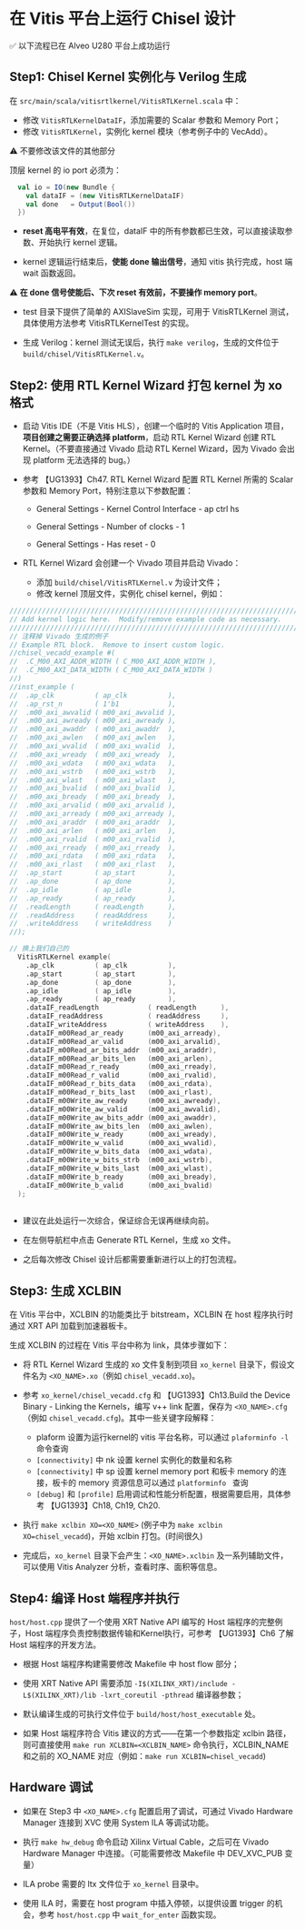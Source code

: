 # 在 Vitis 平台上运行 Chisel 设计

✅ 以下流程已在 Alveo U280 平台上成功运行

## Step1: Chisel Kernel 实例化与 Verilog 生成

在 `src/main/scala/vitisrtlkernel/VitisRTLKernel.scala` 中：
* 修改 `VitisRTLKernelDataIF`，添加需要的 Scalar 参数和 Memory Port；
* 修改 `VitisRTLKernel`，实例化 kernel 模块（参考例子中的 VecAdd）。

⚠️ 不要修改该文件的其他部分

顶层 kernel 的 io port 必须为：
```scala
  val io = IO(new Bundle {
    val dataIF = (new VitisRTLKernelDataIF)
    val done   = Output(Bool())
  })
```

* **reset 高电平有效**，在复位，dataIF 中的所有参数都已生效，可以直接读取参数、开始执行 kernel 逻辑。

* kernel 逻辑运行结束后，**使能 done 输出信号**，通知 vitis 执行完成，host 端 wait 函数返回。

⚠️ **在 done 信号使能后、下次 reset 有效前，不要操作 memory port**。

* test 目录下提供了简单的 AXISlaveSim 实现，可用于 VitisRTLKernel 测试，具体使用方法参考 VitisRTLKernelTest 的实现。

* 生成 Verilog：kernel 测试无误后，执行 `make verilog`，生成的文件位于 `build/chisel/VitisRTLKernel.v`。


## Step2: 使用 RTL Kernel Wizard 打包 kernel 为 xo 格式

* 启动 Vitis IDE（不是 Vitis HLS），创建一个临时的 Vitis Application 项目，**项目创建之需要正确选择 platform**，启动 RTL Kernel Wizard 创建 RTL Kernel。（不要直接通过 Vivado 启动 RTL Kernel Wizard，因为 Vivado 会出现 platform 无法选择的 bug。）

* 参考 【UG1393】Ch47. RTL Kernel Wizard 配置 RTL Kernel 所需的 Scalar 参数和 Memory Port，特别注意以下参数配置：

  * General Settings - Kernel Control Interface - ap ctrl hs

  * General Settings - Number of clocks - 1

  * General Settings - Has reset - 0


* RTL Kernel Wizard 会创建一个 Vivado 项目并启动 Vivado：

  * 添加 `build/chisel/VitisRTLKernel.v` 为设计文件；
  * 修改 kernel 顶层文件，实例化 chisel kernel，例如：

```verilog
///////////////////////////////////////////////////////////////////////////////
// Add kernel logic here.  Modify/remove example code as necessary.
///////////////////////////////////////////////////////////////////////////////
// 注释掉 Vivado 生成的例子
// Example RTL block.  Remove to insert custom logic.
//chisel_vecadd_example #(
//  .C_M00_AXI_ADDR_WIDTH ( C_M00_AXI_ADDR_WIDTH ),
//  .C_M00_AXI_DATA_WIDTH ( C_M00_AXI_DATA_WIDTH )
//)
//inst_example (
//  .ap_clk          ( ap_clk          ),
//  .ap_rst_n        ( 1'b1            ),
//  .m00_axi_awvalid ( m00_axi_awvalid ),
//  .m00_axi_awready ( m00_axi_awready ),
//  .m00_axi_awaddr  ( m00_axi_awaddr  ),
//  .m00_axi_awlen   ( m00_axi_awlen   ),
//  .m00_axi_wvalid  ( m00_axi_wvalid  ),
//  .m00_axi_wready  ( m00_axi_wready  ),
//  .m00_axi_wdata   ( m00_axi_wdata   ),
//  .m00_axi_wstrb   ( m00_axi_wstrb   ),
//  .m00_axi_wlast   ( m00_axi_wlast   ),
//  .m00_axi_bvalid  ( m00_axi_bvalid  ),
//  .m00_axi_bready  ( m00_axi_bready  ),
//  .m00_axi_arvalid ( m00_axi_arvalid ),
//  .m00_axi_arready ( m00_axi_arready ),
//  .m00_axi_araddr  ( m00_axi_araddr  ),
//  .m00_axi_arlen   ( m00_axi_arlen   ),
//  .m00_axi_rvalid  ( m00_axi_rvalid  ),
//  .m00_axi_rready  ( m00_axi_rready  ),
//  .m00_axi_rdata   ( m00_axi_rdata   ),
//  .m00_axi_rlast   ( m00_axi_rlast   ),
//  .ap_start        ( ap_start        ),
//  .ap_done         ( ap_done         ),
//  .ap_idle         ( ap_idle         ),
//  .ap_ready        ( ap_ready        ),
//  .readLength      ( readLength      ),
//  .readAddress     ( readAddress     ),
//  .writeAddress    ( writeAddress    )
//);

// 换上我们自己的
  VitisRTLKernel example(
    .ap_clk          ( ap_clk          ),
    .ap_start        ( ap_start        ),
    .ap_done         ( ap_done         ),
    .ap_idle         ( ap_idle         ),
    .ap_ready        ( ap_ready        ),
    .dataIF_readLength            ( readLength      ),
    .dataIF_readAddress           ( readAddress     ),
    .dataIF_writeAddress          ( writeAddress    ),
    .dataIF_m00Read_ar_ready      (m00_axi_arready),
    .dataIF_m00Read_ar_valid      (m00_axi_arvalid),
    .dataIF_m00Read_ar_bits_addr  (m00_axi_araddr),
    .dataIF_m00Read_ar_bits_len   (m00_axi_arlen),
    .dataIF_m00Read_r_ready       (m00_axi_rready),
    .dataIF_m00Read_r_valid       (m00_axi_rvalid),
    .dataIF_m00Read_r_bits_data   (m00_axi_rdata),
    .dataIF_m00Read_r_bits_last   (m00_axi_rlast),
    .dataIF_m00Write_aw_ready     (m00_axi_awready),
    .dataIF_m00Write_aw_valid     (m00_axi_awvalid),
    .dataIF_m00Write_aw_bits_addr (m00_axi_awaddr),
    .dataIF_m00Write_aw_bits_len  (m00_axi_awlen),
    .dataIF_m00Write_w_ready      (m00_axi_wready),
    .dataIF_m00Write_w_valid      (m00_axi_wvalid),
    .dataIF_m00Write_w_bits_data  (m00_axi_wdata),
    .dataIF_m00Write_w_bits_strb  (m00_axi_wstrb),
    .dataIF_m00Write_w_bits_last  (m00_axi_wlast),
    .dataIF_m00Write_b_ready      (m00_axi_bready),
    .dataIF_m00Write_b_valid      (m00_axi_bvalid)
  );
    
```

* 建议在此处运行一次综合，保证综合无误再继续向前。

* 在左侧导航栏中点击 Generate RTL Kernel，生成 xo 文件。

* 之后每次修改 Chisel 设计后都需要重新进行以上的打包流程。

## Step3: 生成 XCLBIN

在 Vitis 平台中，XCLBIN 的功能类比于 bitstream，XCLBIN 在 host 程序执行时通过 XRT API 加载到加速器板卡。

生成 XCLBIN 的过程在 Vitis 平台中称为 link，具体步骤如下：

* 将 RTL Kernel Wizard 生成的 xo 文件复制到项目 `xo_kernel` 目录下，假设文件名为 `<XO_NAME>.xo`（例如 `chisel_vecadd.xo`)。

* 参考 `xo_kernel/chisel_vecadd.cfg` 和 【UG1393】Ch13.Build the Device Binary - Linking the Kernels，编写 v++ link 配置，保存为 `<XO_NAME>.cfg`（例如 `chisel_vecadd.cfg`)。其中一些关键字段解释：
  * plaform 设置为运行kernel的 vitis 平台名称，可以通过 `plaforminfo -l` 命令查询
  * `[connectivity]` 中 nk 设置 kernel 实例化的数量和名称
  * `[connectivity]` 中 sp 设置 kernel memory port 和板卡 memory 的连接，板卡的 memory 资源信息可以通过 `platforminfo ` 查询
  * `[debug]` 和 `[profile]` 启用调试和性能分析配置，根据需要启用，具体参考 【UG1393】Ch18, Ch19, Ch20.
  
* 执行 `make xclbin XO=<XO_NAME>` (例子中为 `make xclbin XO=chisel_vecadd`)，开始 xclbin 打包。(时间很久)

* 完成后，`xo_kernel` 目录下会产生：`<XO_NAME>.xclbin` 及一系列辅助文件，可以使用 Vitis Analyzer 分析，查看时序、面积等信息。

## Step4: 编译 Host 端程序并执行

`host/host.cpp` 提供了一个使用 XRT Native API 编写的 Host 端程序的完整例子，Host 端程序负责控制数据传输和Kernel执行，可参考 【UG1393】Ch6 了解 Host 端程序的开发方法。

* 根据 Host 端程序构建需要修改 Makefile 中 host flow 部分；

* 使用 XRT Native API 需要添加 `-I$(XILINX_XRT)/include -L$(XILINX_XRT)/lib -lxrt_coreutil -pthread` 编译器参数；

* 默认编译生成的可执行文件位于 `build/host/host_executable` 处。

* 如果 Host 端程序符合 Vitis 建议的方式——在第一个参数指定 xclbin 路径，则可直接使用 `make run XCLBIN=<XCLBIN_NAME>` 命令执行，XCLBIN_NAME 和之前的 XO_NAME 对应（例如：`make run XCLBIN=chisel_vecadd`)

## Hardware 调试

* 如果在 Step3 中 `<XO_NAME>.cfg` 配置启用了调试，可通过 Vivado Hardware Manager 连接到 XVC 使用 System ILA 等调试功能。

* 执行 `make hw_debug` 命令启动 Xilinx Virtual Cable，之后可在 Vivado Hardware Manager 中连接。（可能需要修改 Makefile 中 DEV_XVC_PUB 变量）

* ILA probe 需要的 ltx 文件位于 `xo_kernel` 目录中。

* 使用 ILA 时，需要在 host program 中插入停顿，以提供设置 trigger 的机会，参考 `host/host.cpp` 中 `wait_for_enter` 函数实现。



